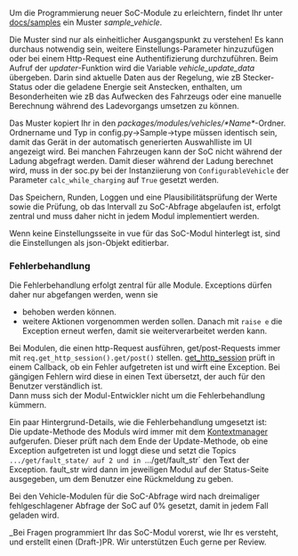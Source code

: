 Um die Programmierung neuer SoC-Module zu erleichtern, findet Ihr unter [docs/samples](https://github.com/openWB/core/tree/master/docs/samples?v30-12-2022) ein Muster _sample_vehicle_.

Die Muster sind nur als einheitlicher Ausgangspunkt zu verstehen! Es kann durchaus notwendig sein, weitere Einstellungs-Parameter hinzuzufügen oder bei einem Http-Request eine Authentifizierung durchzuführen. Beim Aufruf der _updater_-Funktion wird die Variable _vehicle_update_data_ übergeben. Darin sind aktuelle Daten aus der Regelung, wie zB Stecker-Status oder die geladene Energie seit Anstecken, enthalten, um Besonderheiten wie zB das Aufwecken des Fahrzeugs oder eine manuelle Berechnung während des Ladevorgangs umsetzen zu können.

Das Muster kopiert Ihr in den _packages/modules/vehicles/\*Name\*_-Ordner. Ordnername und Typ in config.py->Sample->type müssen identisch sein, damit das Gerät in der automatisch generierten Auswahlliste im UI angezeigt wird.
Bei manchen Fahrzeugen kann der SoC nicht während der Ladung abgefragt werden. Damit dieser während der Ladung berechnet wird, muss in der soc.py bei der Instanziierung von `ConfigurableVehicle` der Parameter `calc_while_charging` auf `True` gesetzt werden.

Das Speichern, Runden, Loggen und eine Plausibilitätsprüfung der Werte sowie die Prüfung, ob das Intervall zu SoC-Abfrage abgelaufen ist, erfolgt zentral und muss daher nicht in jedem Modul implementiert werden.

Wenn keine Einstellungsseite in vue für das SoC-Modul hinterlegt ist, sind die Einstellungen als json-Objekt editierbar.

### Fehlerbehandlung
Die Fehlerbehandlung erfolgt zentral für alle Module. Exceptions dürfen daher nur abgefangen werden, wenn sie 
* behoben werden können.
* weitere Aktionen vorgenommen werden sollen. Danach mit `raise e` die Exception erneut werfen, damit sie weiterverarbeitet werden kann.

Bei Modulen, die einen http-Request ausführen, get/post-Requests immer mit `req.get_http_session().get/post()` stellen. [get_http_session](https://github.com/openWB/core/blob/02b34ff216b0dfc83fdc56a53b63d52d5d9a79d2/packages/modules/common/req.py#L8) prüft in einem Callback, ob ein Fehler aufgetreten ist und wirft eine Exception. Bei gängigen Fehlern wird diese in einen Text übersetzt, der auch für den Benutzer verständlich ist.  
Dann muss sich der Modul-Entwickler nicht um die Fehlerbehandlung kümmern.

Ein paar Hintergrund-Details, wie die Fehlerbehandlung umgesetzt ist:  
Die update-Methode des Moduls wird immer mit dem [Kontextmanager](https://github.com/openWB/core/blob/02b34ff216b0dfc83fdc56a53b63d52d5d9a79d2/packages/modules/common/component_context.py#L11) aufgerufen. Dieser prüft nach dem Ende der Update-Methode, ob eine Exception aufgetreten ist und loggt diese und setzt die Topics `.../get/fault_state/ auf 2 und in `.../get/fault_str` den Text der Exception. fault_str wird dann im jeweiligen Modul auf der Status-Seite ausgegeben, um dem Benutzer eine Rückmeldung zu geben.

Bei den Vehicle-Modulen für die SoC-Abfrage wird nach dreimaliger fehlgeschlagener Abfrage der SoC auf 0% gesetzt, damit in jedem Fall geladen wird. 



_Bei Fragen programmiert Ihr das SoC-Modul vorerst, wie Ihr es versteht, und erstellt einen (Draft-)PR. Wir unterstützen Euch gerne per Review.

